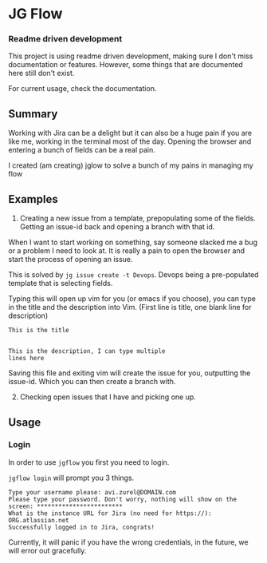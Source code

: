 # JG Flow

### Readme driven development

This project is using readme driven development, making sure I don't miss
documentation or features. However, some things that are documented here still
don't exist.

For current usage, check the documentation.

## Summary

Working with Jira can be a delight but it can also be a huge pain if you are
like me, working in the terminal most of the day. Opening the browser and
entering a bunch of fields can be a real pain.

I created (am creating) jglow to solve a bunch of my pains in managing my flow

## Examples

1. Creating a new issue from a template, prepopulating some of the fields.
   Getting an issue-id back and opening a branch with that id.

When I want to start working on something, say someone slacked me a bug or a
problem I need to look at. It is really a pain to open the browser and start
the process of opening an issue.

This is solved by `jg issue create -t Devops`. Devops being a pre-populated
template that is selecting fields.

Typing this will open up vim for you (or emacs if you choose), you can type in
the title and the description into Vim. (First line is title, one blank line
for description)

```
This is the title


This is the description, I can type multiple
lines here
```

Saving this file and exiting vim will create the issue for you, outputting the
issue-id. Which you can then create a branch with.

2. Checking open issues that I have and picking one up.

## Usage

### Login

In order to use `jgflow` you first you need to login.

`jgflow login` will prompt you 3 things.

```
Type your username please: avi.zurel@DOMAIN.com
Please type your password. Don't worry, nothing will show on the screen: ************************
What is the instance URL for Jira (no need for https://): ORG.atlassian.net
Successfully logged in to Jira, congrats!
```

Currently, it will panic if you have the wrong credentials, in the future, we
will error out gracefully.

